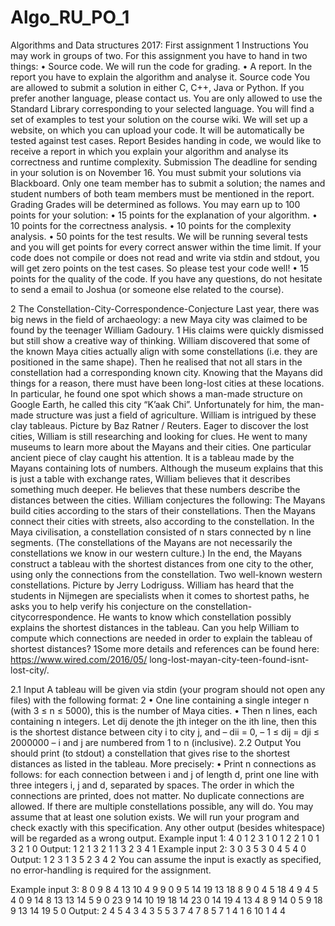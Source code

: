 # Algo_RU_PO_1
Algorithms and Data structures 2017: First assignment
1 Instructions
You may work in groups of two. For this assignment you have to hand in two things:
• Source code. We will run the code for grading.
• A report. In the report you have to explain the algorithm and analyse it.
Source code You are allowed to submit a solution in either C, C++, Java or Python.
If you prefer another language, please contact us. You are only allowed to use the
Standard Library corresponding to your selected language.
You will find a set of examples to test your solution on the course wiki. We will set up a
website, on which you can upload your code. It will be automatically be tested against
test cases.
Report Besides handing in code, we would like to receive a report in which you explain
your algorithm and analyse its correctness and runtime complexity.
Submission The deadline for sending in your solution is on November 16. You must
submit your solutions via Blackboard. Only one team member has to submit a solution;
the names and student numbers of both team members must be mentioned in the report.
Grading Grades will be determined as follows. You may earn up to 100 points for
your solution:
• 15 points for the explanation of your algorithm.
• 10 points for the correctness analysis.
• 10 points for the complexity analysis.
• 50 points for the test results. We will be running several tests and you will get
points for every correct answer within the time limit. If your code does not compile
or does not read and write via stdin and stdout, you will get zero points on the
test cases. So please test your code well!
• 15 points for the quality of the code.
If you have any questions, do not hesitate to send a email to Joshua (or someone else
related to the course).

2 The Constellation-City-Correspondence-Conjecture
Last year, there was big news in the field of archaeology: a new Maya city was claimed
to be found by the teenager William Gadoury. 1 His claims were quickly dismissed but
still show a creative way of thinking. William discovered that some of the known Maya
cities actually align with some constellations (i.e. they are positioned in the same shape).
Then he realised that not all stars in the constellation had a corresponding known city.
Knowing that the Mayans did things for a reason, there must have been long-lost cities
at these locations. In particular, he found one spot which shows a man-made structure
on Google Earth, he called this city “K’aak Chi”. Unfortunately for him, the man-made
structure was just a field of agriculture.
William is intrigued by these clay
tableaus. Picture by Baz Ratner /
Reuters.
Eager to discover the lost cities, William is still researching
and looking for clues. He went to many museums to
learn more about the Mayans and their cities.
One particular ancient piece of clay caught his attention.
It is a tableau made by the Mayans containing lots of
numbers. Although the museum explains that this is just
a table with exchange rates, William believes that it describes
something much deeper. He believes that these
numbers describe the distances between the cities.
William conjectures the following: The Mayans build cities according to the stars of their
constellations. Then the Mayans connect their cities with streets, also according to the
constellation. In the Maya civilisation, a constellation consisted of n stars connected by
n line segments. (The constellations of the Mayans are not necessarily the constellations
we know in our western culture.) In the end, the Mayans construct a tableau with
the shortest distances from one city to the other, using only the connections from the
constellation.
Two well-known western
constellations. Picture by Jerry
Lodriguss.
William has heard that the students in Nijmegen are specialists
when it comes to shortest paths, he asks you
to help verify his conjecture on the constellation-citycorrespondence.
He wants to know which constellation
possibly explains the shortest distances in the tableau.
Can you help William to compute which connections are
needed in order to explain the tableau of shortest distances?
1Some more details and references can be found here: https://www.wired.com/2016/05/
long-lost-mayan-city-teen-found-isnt-lost-city/.

2.1 Input
A tableau will be given via stdin (your program should not open any files) with the
following format: 2
• One line containing a single integer n (with 3 ≤ n ≤ 5000), this is the number of
Maya cities.
• Then n lines, each containing n integers. Let dij denote the jth integer on the ith
line, then this is the shortest distance between city i to city j, and
– dii = 0,
– 1 ≤ dij = dji ≤ 2000000
– i and j are numbered from 1 to n (inclusive).
2.2 Output
You should print (to stdout) a constellation that gives rise to the shortest distances as
listed in the tableau. More precisely:
• Print n connections as follows: for each connection between i and j of length d,
print one line with three integers i, j and d, separated by spaces.
The order in which the connections are printed, does not matter. No duplicate connections
are allowed. If there are multiple constellations possible, any will do. You may
assume that at least one solution exists.
We will run your program and check exactly with this specification. Any other output
(besides whitespace) will be regarded as a wrong output.
Example input 1:
4
0 1 2 3
1 0 1 2
2 1 0 1
3 2 1 0
Output:
1 2 1
3 2 1
1 3 2
3 4 1
Example input 2:
3
0 3 5
3 0 4
5 4 0
Output:
1 2 3
1 3 5
2 3 4
2
You can assume the input is exactly as specified, no error-handling is required for the assignment.

Example input 3:
8
0 9 8 4 13 10 4 9
9 0 9 5 14 19 13 18
8 9 0 4 5 18 4 9
4 5 4 0 9 14 8 13
13 14 5 9 0 23 9 14
10 19 18 14 23 0 14 19
4 13 4 8 9 14 0 5
9 18 9 13 14 19 5 0
Output:
2 4 5
4 3 4
3 5 5
3 7 4
7 8 5
7 1 4
1 6 10
1 4 4
